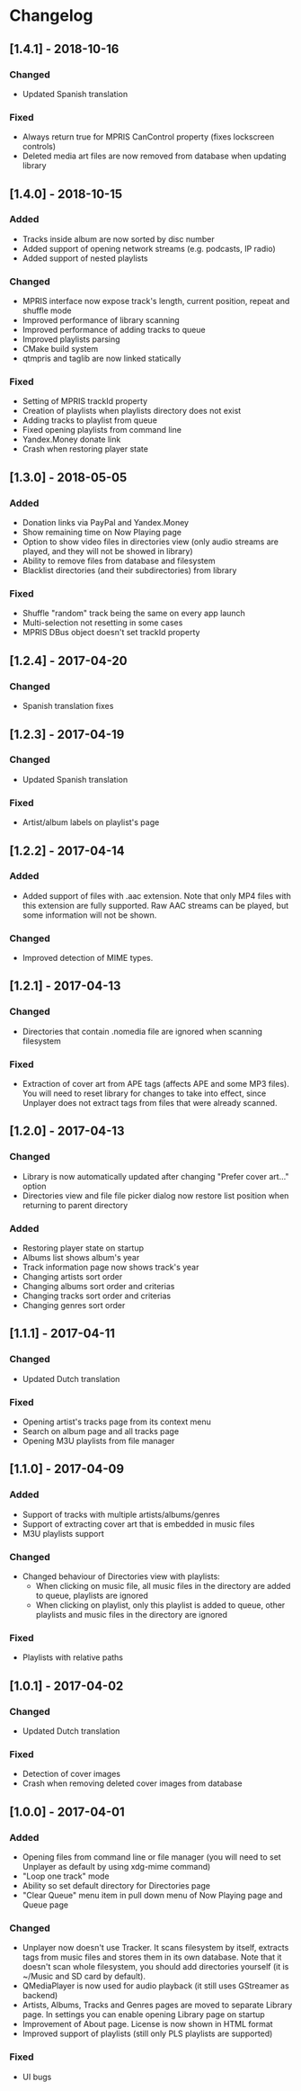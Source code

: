 # Changelog

## [1.4.1] - 2018-10-16
### Changed
- Updated Spanish translation

### Fixed
- Always return true for MPRIS CanControl property (fixes lockscreen controls)
- Deleted media art files are now removed from database when updating library

## [1.4.0] - 2018-10-15
### Added
- Tracks inside album are now sorted by disc number
- Added support of opening network streams (e.g. podcasts, IP radio)
- Added support of nested playlists

### Changed
- MPRIS interface now expose track's length, current position, repeat and shuffle mode
- Improved performance of library scanning
- Improved performance of adding tracks to queue
- Improved playlists parsing
- CMake build system
- qtmpris and taglib are now linked statically

### Fixed
- Setting of MPRIS trackId property
- Creation of playlists when playlists directory does not exist
- Adding tracks to playlist from queue
- Fixed opening playlists from command line
- Yandex.Money donate link
- Crash when restoring player state

## [1.3.0] - 2018-05-05
### Added
- Donation links via PayPal and Yandex.Money
- Show remaining time on Now Playing page
- Option to show video files in directories view (only audio streams are played, and they will not be showed in library)
- Ability to remove files from database and filesystem
- Blacklist directories (and their subdirectories) from library

### Fixed
- Shuffle "random" track being the same on every app launch
- Multi-selection not resetting in some cases
- MPRIS DBus object doesn't set trackId property

## [1.2.4] - 2017-04-20
### Changed
- Spanish translation fixes

## [1.2.3] - 2017-04-19
### Changed
- Updated Spanish translation

### Fixed
- Artist/album labels on playlist's page

## [1.2.2] - 2017-04-14
### Added
- Added support of files with .aac extension. Note that only MP4 files with this extension are fully supported. Raw AAC streams can be played, but some information will not be shown.

### Changed
- Improved detection of MIME types.

## [1.2.1] - 2017-04-13
### Changed
- Directories that contain .nomedia file are ignored when scanning filesystem

### Fixed
- Extraction of cover art from APE tags (affects APE and some MP3 files). You will need to reset library for changes to take into effect, since Unplayer does not extract tags from files that were already scanned.

## [1.2.0] - 2017-04-13
### Changed
- Library is now automatically updated after changing "Prefer cover art..." option
- Directories view and file file picker dialog now restore list position when returning to parent directory

### Added
- Restoring player state on startup
- Albums list shows album's year
- Track information page now shows track's year
- Changing artists sort order
- Changing albums sort order and criterias
- Changing tracks sort order and criterias
- Changing genres sort order

## [1.1.1] - 2017-04-11
### Changed
- Updated Dutch translation

### Fixed
- Opening artist's tracks page from its context menu
- Search on album page and all tracks page
- Opening M3U playlists from file manager

## [1.1.0] - 2017-04-09
### Added
- Support of tracks with multiple artists/albums/genres
- Support of extracting cover art that is embedded in music files
- M3U playlists support

### Changed
- Changed behaviour of Directories view with playlists:
    - When clicking on music file, all music files in the directory are added to queue, playlists are ignored
    - When clicking on playlist, only this playlist is added to queue, other playlists and music files in the directory are ignored

### Fixed
- Playlists with relative paths

## [1.0.1] - 2017-04-02
### Changed
- Updated Dutch translation

### Fixed
- Detection of cover images
- Crash when removing deleted cover images from database

## [1.0.0] - 2017-04-01
### Added
- Opening files from command line or file manager (you will need to set Unplayer as default by using xdg-mime command)
- "Loop one track" mode
- Ability so set default directory for Directories page
- "Clear Queue" menu item in pull down menu of Now Playing page and Queue page

### Changed
- Unplayer now doesn't use Tracker. It scans filesystem by itself, extracts tags from music files and stores them in its own database. Note that it doesn't scan whole filesystem, you should add directories yourself (it is ~/Music and SD card by default).
- QMediaPlayer is now used for audio playback (it still uses GStreamer as backend)
- Artists, Albums, Tracks and Genres pages are moved to separate Library page. In settings you can enable opening Library page on startup
- Improvement of About page. License is now shown in HTML format
- Improved support of playlists (still only PLS playlists are supported)

### Fixed
- UI bugs
